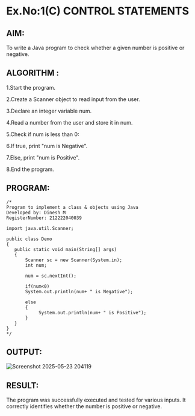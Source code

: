 # Ex.No:1(C) CONTROL STATEMENTS

## AIM:
To write a Java program to check whether a given number is positive or negative.

## ALGORITHM :
1.Start the program.

2.Create a Scanner object to read input from the user.

3.Declare an integer variable num.

4.Read a number from the user and store it in num.

5.Check if num is less than 0:

6.If true, print "num is Negative".

7.Else, print "num is Positive".

8.End the program.





## PROGRAM:
 ```
/*
Program to implement a class & objects using Java
Developed by: Dinesh M
RegisterNumber: 212222040039

import java.util.Scanner;

public class Demo
{
    public static void main(String[] args)
    {
        Scanner sc = new Scanner(System.in);
        int num;
        
        num = sc.nextInt();
        
        if(num<0)
        System.out.println(num+ " is Negative");
        
        else
        {
        	 System.out.println(num+ " is Positive");
        }
    }
}
*/
```


## OUTPUT:
![Screenshot 2025-05-23 204119](https://github.com/user-attachments/assets/bd21b0d7-4711-4eae-955a-85d08de67183)



## RESULT:
The program was successfully executed and tested for various inputs. It correctly identifies whether the number is positive or negative.




